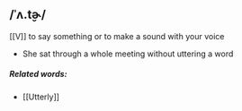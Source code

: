 ## /ˈʌ.t̬ɚ/  
[[V]]
to say something or to make a sound with your voice

- She sat through a whole meeting without uttering a word
##### Related words:
- [[Utterly]]